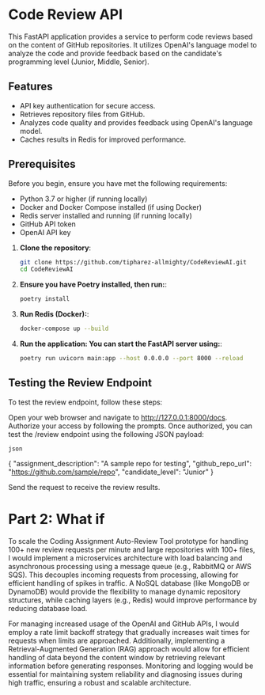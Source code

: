 # Code Review API

This FastAPI application provides a service to perform code reviews based on the content of GitHub repositories. It utilizes OpenAI's language model to analyze the code and provide feedback based on the candidate's programming level (Junior, Middle, Senior).

## Features

- API key authentication for secure access.
- Retrieves repository files from GitHub.
- Analyzes code quality and provides feedback using OpenAI's language model.
- Caches results in Redis for improved performance.

## Prerequisites

Before you begin, ensure you have met the following requirements:

- Python 3.7 or higher (if running locally)
- Docker and Docker Compose installed (if using Docker)
- Redis server installed and running (if running locally)
- GitHub API token
- OpenAI API key

1. **Clone the repository**:
   ```bash
   git clone https://github.com/tipharez-allmighty/CodeReviewAI.git
   cd CodeReviewAI

2. **Ensure you have Poetry installed, then run:**:
   ```bash
   poetry install

3. **Run Redis (Docker):**:
   ```bash
   docker-compose up --build

4. **Run the application: You can start the FastAPI server using:**:
   ```bash
   poetry run uvicorn main:app --host 0.0.0.0 --port 8000 --reload

## Testing the Review Endpoint
To test the review endpoint, follow these steps:

Open your web browser and navigate to http://127.0.0.1:8000/docs.
Authorize your access by following the prompts.
Once authorized, you can test the /review endpoint using the following JSON payload:

    json

{
    "assignment_description": "A sample repo for testing",
    "github_repo_url": "https://github.com/sample/repo",
    "candidate_level": "Junior"
}

Send the request to receive the review results.

# Part 2: What if
To scale the Coding Assignment Auto-Review Tool prototype for handling 100+ new review requests per minute and large repositories with 100+ files, I would implement a microservices architecture with load balancing and asynchronous processing using a message queue (e.g., RabbitMQ or AWS SQS). This decouples incoming requests from processing, allowing for efficient handling of spikes in traffic. A NoSQL database (like MongoDB or DynamoDB) would provide the flexibility to manage dynamic repository structures, while caching layers (e.g., Redis) would improve performance by reducing database load.

For managing increased usage of the OpenAI and GitHub APIs, I would employ a rate limit backoff strategy that gradually increases wait times for requests when limits are approached. Additionally, implementing a Retrieval-Augmented Generation (RAG) approach would allow for efficient handling of data beyond the content window by retrieving relevant information before generating responses. Monitoring and logging would be essential for maintaining system reliability and diagnosing issues during high traffic, ensuring a robust and scalable architecture.

